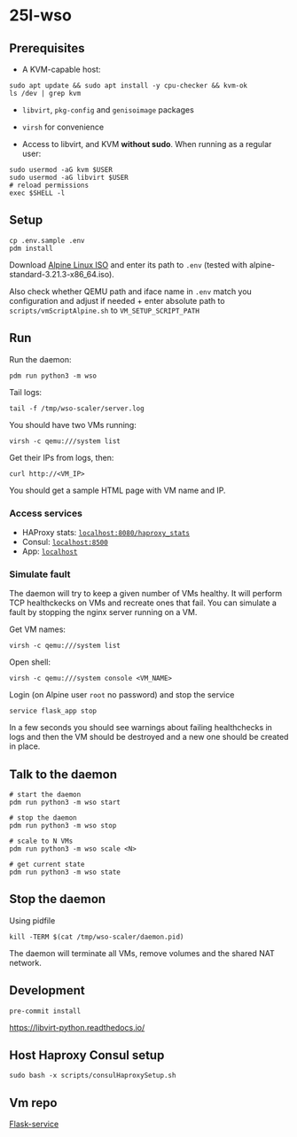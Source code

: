 # 25l-wso

## Prerequisites

- A KVM-capable host:

```shell
sudo apt update && sudo apt install -y cpu-checker && kvm-ok
ls /dev | grep kvm
```

- `libvirt`, `pkg-config` and `genisoimage` packages
- `virsh` for convenience

- Access to libvirt, and KVM **without sudo**. When running as a regular user:

```shell
sudo usermod -aG kvm $USER
sudo usermod -aG libvirt $USER
# reload permissions
exec $SHELL -l
```

## Setup

```shell
cp .env.sample .env
pdm install
```

Download [Alpine Linux ISO](https://alpinelinux.org/downloads/) and enter its path to `.env` (tested with alpine-standard-3.21.3-x86_64.iso).

Also check whether QEMU path and iface name in `.env` match you configuration and adjust if needed + enter absolute path to `scripts/vmScriptAlpine.sh` to `VM_SETUP_SCRIPT_PATH`

## Run

Run the daemon:

```shell
pdm run python3 -m wso
```

Tail logs:

```shell
tail -f /tmp/wso-scaler/server.log
```

You should have two VMs running:

```shell
virsh -c qemu:///system list
```

Get their IPs from logs, then:

```shell
curl http://<VM_IP>
```

You should get a sample HTML page with VM name and IP.

### Access services

- HAProxy stats: [`localhost:8080/haproxy_stats`](localhost:8080/haproxy_stats)
- Consul: [`localhost:8500`](localhost:8500)
- App: [`localhost`](localhost)

### Simulate fault

The daemon will try to keep a given number of VMs healthy. It will perform TCP healthckecks on VMs and recreate ones that fail. You can simulate a fault by stopping the nginx server running on a VM.

Get VM names:

```shell
virsh -c qemu:///system list
```

Open shell:

```shell
virsh -c qemu:///system console <VM_NAME>
```

Login (on Alpine user `root` no password) and stop the service

```shell
service flask_app stop
```

In a few seconds you should see warnings about failing healthchecks in logs and then the VM should be destroyed and a new one should be created in place.

## Talk to the daemon

```shell
# start the daemon
pdm run python3 -m wso start

# stop the daemon
pdm run python3 -m wso stop

# scale to N VMs
pdm run python3 -m wso scale <N>

# get current state
pdm run python3 -m wso state
```

## Stop the daemon

Using pidfile

```shell
kill -TERM $(cat /tmp/wso-scaler/daemon.pid)
```

The daemon will terminate all VMs, remove volumes and the shared NAT network.


## Development

```shell
pre-commit install
```

https://libvirt-python.readthedocs.io/

## Host Haproxy Consul setup

```shell
sudo bash -x scripts/consulHaproxySetup.sh
```

## Vm repo

[Flask-service](https://github.com/skoda-octavia/flask-service)

